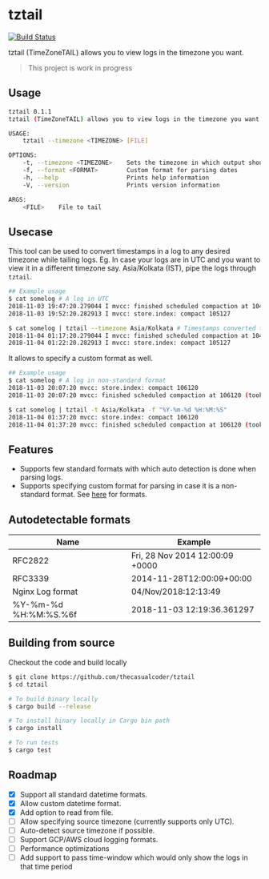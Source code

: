 # tztail

[![Build Status](https://travis-ci.org/thecasualcoder/tztail.svg?branch=master)](https://travis-ci.org/thecasualcoder/tztail)

tztail (TimeZoneTAIL) allows you to view logs in the timezone you want.

> This project is work in progress

## Usage

```bash
tztail 0.1.1
tztail (TimeZoneTAIL) allows you to view logs in the timezone you want

USAGE:
    tztail --timezone <TIMEZONE> [FILE]

OPTIONS:
    -t, --timezone <TIMEZONE>    Sets the timezone in which output should be printed
    -f, --format <FORMAT>        Custom format for parsing dates
    -h, --help                   Prints help information
    -V, --version                Prints version information

ARGS:
    <FILE>    File to tail
```

## Usecase

This tool can be used to convert timestamps in a log to any desired timezone while tailing logs. Eg. In case your logs are in UTC and you want to view it in a different timezone say. Asia/Kolkata (IST), pipe the logs through `tztail`.

```bash
## Example usage
$ cat somelog # A log in UTC
2018-11-03 19:47:20.279044 I mvcc: finished scheduled compaction at 104794 (took 748.443µs)
2018-11-03 19:52:20.282913 I mvcc: store.index: compact 105127

$ cat somelog | tztail --timezone Asia/Kolkata # Timestamps converted to IST
2018-11-04 01:17:20.279044 I mvcc: finished scheduled compaction at 104794 (took 748.443µs)
2018-11-04 01:22:20.282913 I mvcc: store.index: compact 105127
```

It allows to specify a custom format as well.

```bash
## Example usage
$ cat somelog # A log in non-standard format
2018-11-03 20:07:20 mvcc: store.index: compact 106120
2018-11-03 20:07:20 mvcc: finished scheduled compaction at 106120 (took 933.25µs)

$ cat somelog | tztail -t Asia/Kolkata -f "%Y-%m-%d %H:%M:%S"
2018-11-04 01:37:20 mvcc: store.index: compact 106120
2018-11-04 01:37:20 mvcc: finished scheduled compaction at 106120 (took 933.25µs)
```

## Features

- Supports few standard formats with which auto detection is done when parsing logs.
- Supports specifying custom format for parsing in case it is a non-standard format. See [here](https://docs.rs/chrono/0.4.6/chrono/format/strftime/index.html#specifiers) for formats.

## Autodetectable formats

| Name                  | Example                         |
| --------------------- | ------------------------------- |
| RFC2822               | Fri, 28 Nov 2014 12:00:09 +0000 |
| RFC3339               | 2014-11-28T12:00:09+00:00       |
| Nginx Log format      | 04/Nov/2018:12:13:49            |
| %Y-%m-%d %H:%M:%S.%6f | 2018-11-03 12:19:36.361297      |

## Building from source

Checkout the code and build locally

```bash
$ git clone https://github.com/thecasualcoder/tztail
$ cd tztail

# To build binary locally
$ cargo build --release

# To install binary locally in Cargo bin path
$ cargo install

# To run tests
$ cargo test
```

## Roadmap

* [x] Support all standard datetime formats.
* [x] Allow custom datetime format.
* [x] Add option to read from file.
* [ ] Allow specifying source timezone (currently supports only UTC).
* [ ] Auto-detect source timezone if possible.
* [ ] Support GCP/AWS cloud logging formats.
* [ ] Performance optimizations
* [ ] Add support to pass time-window which would only show the logs in that time period